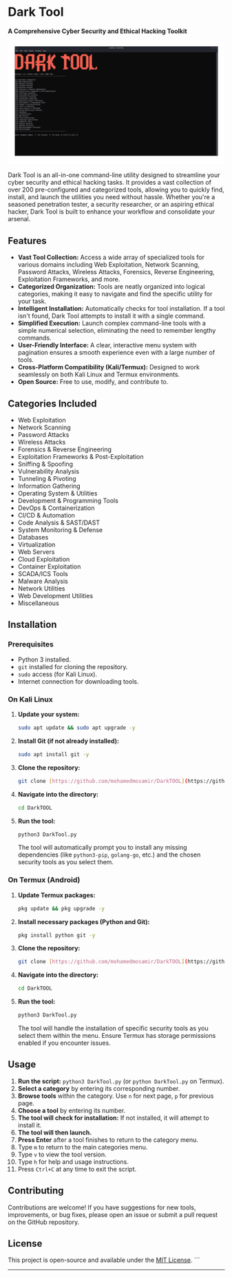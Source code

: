 # Dark Tool

**A Comprehensive Cyber Security and Ethical Hacking Toolkit**

![Dark Tool Banner](https://github.com/mohamedmosamir/DarkTOOL/blob/main/Screenshot_20250706_210508.png?raw=true)

Dark Tool is an all-in-one command-line utility designed to streamline your cyber security and ethical hacking tasks. It provides a vast collection of over 200 pre-configured and categorized tools, allowing you to quickly find, install, and launch the utilities you need without hassle. Whether you're a seasoned penetration tester, a security researcher, or an aspiring ethical hacker, Dark Tool is built to enhance your workflow and consolidate your arsenal.

## Features

* **Vast Tool Collection:** Access a wide array of specialized tools for various domains including Web Exploitation, Network Scanning, Password Attacks, Wireless Attacks, Forensics, Reverse Engineering, Exploitation Frameworks, and more.
* **Categorized Organization:** Tools are neatly organized into logical categories, making it easy to navigate and find the specific utility for your task.
* **Intelligent Installation:** Automatically checks for tool installation. If a tool isn't found, Dark Tool attempts to install it with a single command.
* **Simplified Execution:** Launch complex command-line tools with a simple numerical selection, eliminating the need to remember lengthy commands.
* **User-Friendly Interface:** A clear, interactive menu system with pagination ensures a smooth experience even with a large number of tools.
* **Cross-Platform Compatibility (Kali/Termux):** Designed to work seamlessly on both Kali Linux and Termux environments.
* **Open Source:** Free to use, modify, and contribute to.

## Categories Included

* Web Exploitation
* Network Scanning
* Password Attacks
* Wireless Attacks
* Forensics & Reverse Engineering
* Exploitation Frameworks & Post-Exploitation
* Sniffing & Spoofing
* Vulnerability Analysis
* Tunneling & Pivoting
* Information Gathering
* Operating System & Utilities
* Development & Programming Tools
* DevOps & Containerization
* CI/CD & Automation
* Code Analysis & SAST/DAST
* System Monitoring & Defense
* Databases
* Virtualization
* Web Servers
* Cloud Exploitation
* Container Exploitation
* SCADA/ICS Tools
* Malware Analysis
* Network Utilities
* Web Development Utilities
* Miscellaneous

## Installation

### Prerequisites

* Python 3 installed.
* `git` installed for cloning the repository.
* `sudo` access (for Kali Linux).
* Internet connection for downloading tools.

### On Kali Linux

1.  **Update your system:**
    ```bash
    sudo apt update && sudo apt upgrade -y
    ```
2.  **Install Git (if not already installed):**
    ```bash
    sudo apt install git -y
    ```
3.  **Clone the repository:**
    ```bash
    git clone [https://github.com/mohamedmosamir/DarkTOOL](https://github.com/mohamedmosamir/DarkTOOL)
    ```
4.  **Navigate into the directory:**
    ```bash
    cd DarkTOOL
    ```
5.  **Run the tool:**
    ```bash
    python3 DarkTool.py
    ```
    The tool will automatically prompt you to install any missing dependencies (like `python3-pip`, `golang-go`, etc.) and the chosen security tools as you select them.

### On Termux (Android)

1.  **Update Termux packages:**
    ```bash
    pkg update && pkg upgrade -y
    ```
2.  **Install necessary packages (Python and Git):**
    ```bash
    pkg install python git -y
    ```
3.  **Clone the repository:**
    ```bash
    git clone [https://github.com/mohamedmosamir/DarkTOOL](https://github.com/mohamedmosamir/DarkTOOL)
    ```
4.  **Navigate into the directory:**
    ```bash
    cd DarkTOOL
    ```
5.  **Run the tool:**
    ```bash
    python3 DarkTool.py
    ```
    The tool will handle the installation of specific security tools as you select them within the menu. Ensure Termux has storage permissions enabled if you encounter issues.

## Usage

1.  **Run the script:** `python3 DarkTool.py` (or `python DarkTool.py` on Termux).
2.  **Select a category** by entering its corresponding number.
3.  **Browse tools** within the category. Use `n` for next page, `p` for previous page.
4.  **Choose a tool** by entering its number.
5.  **The tool will check for installation:** If not installed, it will attempt to install it.
6.  **The tool will then launch.**
7.  **Press Enter** after a tool finishes to return to the category menu.
8.  Type `m` to return to the main categories menu.
9.  Type `v` to view the tool version.
10. Type `h` for help and usage instructions.
11. Press `Ctrl+C` at any time to exit the script.

## Contributing

Contributions are welcome! If you have suggestions for new tools, improvements, or bug fixes, please open an issue or submit a pull request on the GitHub repository.

## License

This project is open-source and available under the [MIT License](LICENSE). ```

---

